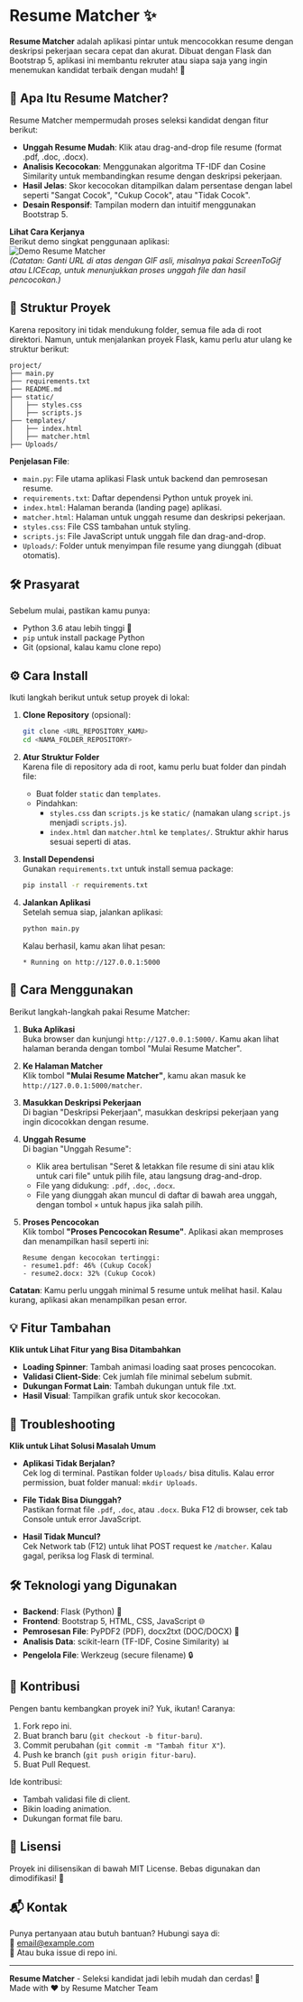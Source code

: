 # Resume Matcher ✨

**Resume Matcher** adalah aplikasi pintar untuk mencocokkan resume dengan deskripsi pekerjaan secara cepat dan akurat. Dibuat dengan Flask dan Bootstrap 5, aplikasi ini membantu rekruter atau siapa saja yang ingin menemukan kandidat terbaik dengan mudah! 🚀

## 🎯 Apa Itu Resume Matcher?

Resume Matcher mempermudah proses seleksi kandidat dengan fitur berikut:

- **Unggah Resume Mudah**: Klik atau drag-and-drop file resume (format .pdf, .doc, .docx).
- **Analisis Kecocokan**: Menggunakan algoritma TF-IDF dan Cosine Similarity untuk membandingkan resume dengan deskripsi pekerjaan.
- **Hasil Jelas**: Skor kecocokan ditampilkan dalam persentase dengan label seperti "Sangat Cocok", "Cukup Cocok", atau "Tidak Cocok".
- **Desain Responsif**: Tampilan modern dan intuitif menggunakan Bootstrap 5.

**Lihat Cara Kerjanya**\
Berikut demo singkat penggunaan aplikasi:\
![Demo Resume Matcher]([https://imgur.com/a/pfsffDJ])  
*(Catatan: Ganti URL di atas dengan GIF asli, misalnya pakai ScreenToGif atau LICEcap, untuk menunjukkan proses unggah file dan hasil pencocokan.)*

## 📂 Struktur Proyek

Karena repository ini tidak mendukung folder, semua file ada di root direktori. Namun, untuk menjalankan proyek Flask, kamu perlu atur ulang ke struktur berikut:

```
project/
├── main.py
├── requirements.txt
├── README.md
├── static/
│   ├── styles.css
│   ├── scripts.js
├── templates/
│   ├── index.html
│   ├── matcher.html
├── Uploads/
```

**Penjelasan File**:

- `main.py`: File utama aplikasi Flask untuk backend dan pemrosesan resume.
- `requirements.txt`: Daftar dependensi Python untuk proyek ini.
- `index.html`: Halaman beranda (landing page) aplikasi.
- `matcher.html`: Halaman untuk unggah resume dan deskripsi pekerjaan.
- `styles.css`: File CSS tambahan untuk styling.
- `scripts.js`: File JavaScript untuk unggah file dan drag-and-drop.
- `Uploads/`: Folder untuk menyimpan file resume yang diunggah (dibuat otomatis).

## 🛠️ Prasyarat

Sebelum mulai, pastikan kamu punya:

- Python 3.6 atau lebih tinggi 🐍
- `pip` untuk install package Python
- Git (opsional, kalau kamu clone repo)

## ⚙️ Cara Install

Ikuti langkah berikut untuk setup proyek di lokal:

1. **Clone Repository** (opsional):

   ```bash
   git clone <URL_REPOSITORY_KAMU>
   cd <NAMA_FOLDER_REPOSITORY>
   ```

2. **Atur Struktur Folder**\
   Karena file di repository ada di root, kamu perlu buat folder dan pindah file:

   - Buat folder `static` dan `templates`.
   - Pindahkan:
     - `styles.css` dan `scripts.js` ke `static/` (namakan ulang `script.js` menjadi `scripts.js`).
     - `index.html` dan `matcher.html` ke `templates/`.
   Struktur akhir harus sesuai seperti di atas.

3. **Install Dependensi**\
   Gunakan `requirements.txt` untuk install semua package:

   ```bash
   pip install -r requirements.txt
   ```

4. **Jalankan Aplikasi**\
   Setelah semua siap, jalankan aplikasi:

   ```bash
   python main.py
   ```

   Kalau berhasil, kamu akan lihat pesan:

   ```
   * Running on http://127.0.0.1:5000
   ```

## 🚀 Cara Menggunakan

Berikut langkah-langkah pakai Resume Matcher:

1. **Buka Aplikasi**\
   Buka browser dan kunjungi `http://127.0.0.1:5000/`. Kamu akan lihat halaman beranda dengan tombol "Mulai Resume Matcher".

2. **Ke Halaman Matcher**\
   Klik tombol **"Mulai Resume Matcher"**, kamu akan masuk ke `http://127.0.0.1:5000/matcher`.

3. **Masukkan Deskripsi Pekerjaan**\
   Di bagian "Deskripsi Pekerjaan", masukkan deskripsi pekerjaan yang ingin dicocokkan dengan resume.

4. **Unggah Resume**\
   Di bagian "Unggah Resume":

   - Klik area bertulisan "Seret & letakkan file resume di sini atau klik untuk cari file" untuk pilih file, atau langsung drag-and-drop.
   - File yang didukung: `.pdf`, `.doc`, `.docx`.
   - File yang diunggah akan muncul di daftar di bawah area unggah, dengan tombol `×` untuk hapus jika salah pilih.

5. **Proses Pencocokan**\
   Klik tombol **"Proses Pencocokan Resume"**. Aplikasi akan memproses dan menampilkan hasil seperti ini:

   ```
   Resume dengan kecocokan tertinggi:
   - resume1.pdf: 46% (Cukup Cocok)
   - resume2.docx: 32% (Cukup Cocok)
   ```

**Catatan**: Kamu perlu unggah minimal 5 resume untuk melihat hasil. Kalau kurang, aplikasi akan menampilkan pesan error.

## 💡 Fitur Tambahan

**Klik untuk Lihat Fitur yang Bisa Ditambahkan**

- **Loading Spinner**: Tambah animasi loading saat proses pencocokan.
- **Validasi Client-Side**: Cek jumlah file minimal sebelum submit.
- **Dukungan Format Lain**: Tambah dukungan untuk file .txt.
- **Hasil Visual**: Tampilkan grafik untuk skor kecocokan.

## 🐞 Troubleshooting

**Klik untuk Lihat Solusi Masalah Umum**

- **Aplikasi Tidak Berjalan?**\
  Cek log di terminal. Pastikan folder `Uploads/` bisa ditulis. Kalau error permission, buat folder manual: `mkdir Uploads`.

- **File Tidak Bisa Diunggah?**\
  Pastikan format file `.pdf`, `.doc`, atau `.docx`. Buka F12 di browser, cek tab Console untuk error JavaScript.

- **Hasil Tidak Muncul?**\
  Cek Network tab (F12) untuk lihat POST request ke `/matcher`. Kalau gagal, periksa log Flask di terminal.

## 🛠️ Teknologi yang Digunakan

- **Backend**: Flask (Python) 🐍
- **Frontend**: Bootstrap 5, HTML, CSS, JavaScript 🌐
- **Pemrosesan File**: PyPDF2 (PDF), docx2txt (DOC/DOCX) 📜
- **Analisis Data**: scikit-learn (TF-IDF, Cosine Similarity) 📊
- **Pengelola File**: Werkzeug (secure filename) 🔒

## 🤝 Kontribusi

Pengen bantu kembangkan proyek ini? Yuk, ikutan! Caranya:

1. Fork repo ini.
2. Buat branch baru (`git checkout -b fitur-baru`).
3. Commit perubahan (`git commit -m "Tambah fitur X"`).
4. Push ke branch (`git push origin fitur-baru`).
5. Buat Pull Request.

Ide kontribusi:

- Tambah validasi file di client.
- Bikin loading animation.
- Dukungan format file baru.

## 📜 Lisensi

Proyek ini dilisensikan di bawah MIT License. Bebas digunakan dan dimodifikasi! 🙏

## 📬 Kontak

Punya pertanyaan atau butuh bantuan? Hubungi saya di:\
📧 email@example.com\
🐙 Atau buka issue di repo ini.

---

**Resume Matcher** - Seleksi kandidat jadi lebih mudah dan cerdas! 🌟\
Made with ❤️ by Resume Matcher Team
